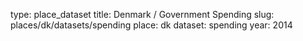 type: place_dataset
title: Denmark / Government Spending
slug: places/dk/datasets/spending
place: dk
dataset: spending
year: 2014
